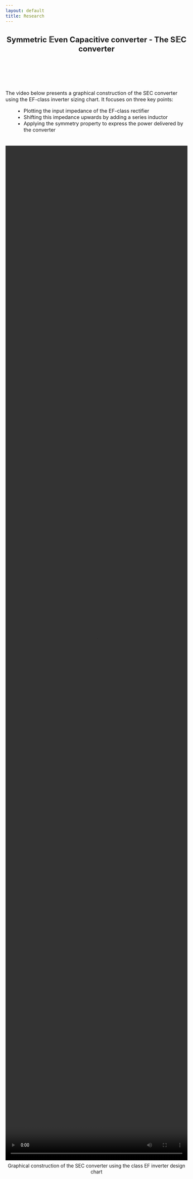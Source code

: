 ```yaml
---
layout: default
title: Research
---
```


<!-- Main title -->
<h2 style="text-align: center;">Symmetric 𝔼ven Capacitive converter - The S𝔼C converter</h2>

<script src="https://polyfill.io/v3/polyfill.min.js?features=es6"></script>
<script id="MathJax-script" async
        src="https://cdn.jsdelivr.net/npm/mathjax@3/es5/tex-mml-chtml.js">
</script>

<style>
  body {
    font-size: 1rem;
    /* pas de text-align global */
  }

  video {
    height: 80vh;    /* hauteur de la vidéo */
    width: auto;     /* largeur automatique pour garder le ratio */
    max-width: 100%; /* s'adapte à l'écran */
    display: block;
    margin: 0 auto;  /* centre uniquement la vidéo */
  }

  figcaption {
    text-align: center; /* caption centré sous la vidéo seulement */
    margin-top: 8px;
    font-size: 0.95rem;
  }

  ul {
    margin-left: 30px;
    max-width: 800px;
  }
</style>

<br><br><br><br>

<p>The video below presents a graphical construction of the SEC converter using the EF-class inverter sizing chart. It focuses on three key points:</p>
<ul>
  <li>Plotting the input impedance of the EF-class rectifier</li>
  <li>Shifting this impedance upwards by adding a series inductor</li>
  <li>Applying the symmetry property to express the power delivered by the converter</li>
</ul>

<figure style="margin:40px 0;">
  <video controls title="Graphical construction of the SEC converter">
    <source src="/assets/video/Symmetry_SEC.mp4" type="video/mp4">
    Your browser does not support the video tag.
  </video>
  <figcaption>
    Graphical construction of the SEC converter using the class EF inverter design chart
  </figcaption>
</figure>
